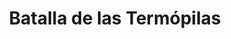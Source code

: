 ﻿---
title: "Batalla de las Termópilas"
permalink: periodes_18.html
layout: periode
dataInici: -480
sidebar: periodes
pares:
  - 14:
    title: "Segunda guerra médica"
    dataInici: "(-480)"
    dataFi: "(-479)"

fills:
jocsPrincipals:
  - title: "Go Tell the Spartans"
    bggId: 9082

  - title: "300 Spartans: The 9 Card Thermopylae Game"
    bggId: 246976
    dataInici: 
    dataFi: 

jocsEscenaris:
jocsEpoca:
jocsEpocaEscenaris:
  - title: "Anachronism"
    bggId: 14038
    escenari: "Leonidas"
    dataInici: -540
    dataFi: -480

---
